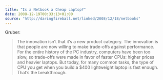 ```yaml
---
title: "Is a Netbook a Cheap Laptop?"
date: 2008-12-19T00:33:13+01:00
source: "http://daringfireball.net/linked/2008/12/18/netbooks"
---
```


Gruber:

> The innovation isn’t that it’s a new product category. The innovation is that people are now willing to make trade-offs against performance. For the entire history of the PC industry, computers have been too slow, so trade-offs were made in favor of faster CPUs: higher prices and heavier laptops. But today, for many common tasks, the type of CPU you get when you build a $400 lightweight laptop is fast enough. That’s the breakthrough.
